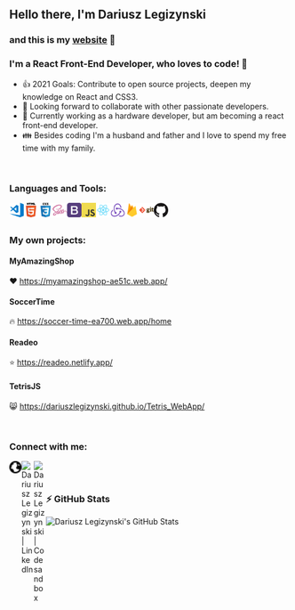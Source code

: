 ## Hello there, I'm Dariusz Legizynski
### and this is my [website] :star2:

### I'm a React Front-End Developer, who loves to code! :gift_heart:

-   :+1: 2021 Goals: Contribute to open source projects, deepen my knowledge on React and CSS3.
-   :muscle: Looking forward to collaborate with other passionate developers.
-   :clap: Currently working as a hardware developer, but am becoming a react front-end developer.
-   :family: Besides coding I'm a husband and father and I love to spend my free time with my family.

<br />

### Languages and Tools:

<img align="left" alt="Visual Studio Code" width="26px" src="https://raw.githubusercontent.com/github/explore/80688e429a7d4ef2fca1e82350fe8e3517d3494d/topics/visual-studio-code/visual-studio-code.png" />
<img align="left" alt="HTML5" width="26px" src="https://raw.githubusercontent.com/github/explore/80688e429a7d4ef2fca1e82350fe8e3517d3494d/topics/html/html.png" />
<img align="left" alt="CSS3" width="26px" src="https://raw.githubusercontent.com/github/explore/80688e429a7d4ef2fca1e82350fe8e3517d3494d/topics/css/css.png" />
<img align="left" alt="Sass" width="26px" src="https://raw.githubusercontent.com/github/explore/80688e429a7d4ef2fca1e82350fe8e3517d3494d/topics/sass/sass.png" />
<img align="left" alt="Bootstrap4" width="26px" src="https://raw.githubusercontent.com/github/explore/80688e429a7d4ef2fca1e82350fe8e3517d3494d/topics/bootstrap/bootstrap.png" />
<img align="left" alt="JavaScript" width="26px" src="https://raw.githubusercontent.com/github/explore/80688e429a7d4ef2fca1e82350fe8e3517d3494d/topics/javascript/javascript.png" />
<img align="left" alt="React" width="26px" src="https://raw.githubusercontent.com/github/explore/80688e429a7d4ef2fca1e82350fe8e3517d3494d/topics/react/react.png" />
<img align="left" alt="Redux" width="26px" src="https://raw.githubusercontent.com/github/explore/80688e429a7d4ef2fca1e82350fe8e3517d3494d/topics/redux/redux.png" />
<img align="left" alt="Firebase" width="26px" src="https://raw.githubusercontent.com/github/explore/80688e429a7d4ef2fca1e82350fe8e3517d3494d/topics/firebase/firebase.png" />
<img align="left" alt="Git" width="26px" src="https://raw.githubusercontent.com/github/explore/80688e429a7d4ef2fca1e82350fe8e3517d3494d/topics/git/git.png" />
<img align="left" alt="GitHub" width="26px" src="https://raw.githubusercontent.com/github/explore/78df643247d429f6cc873026c0622819ad797942/topics/github/github.png" />

<br />

<br />

### My own projects:

#### MyAmazingShop
:heart: https://myamazingshop-ae51c.web.app/

#### SoccerTime
:fire: https://soccer-time-ea700.web.app/home

#### Readeo
:star: https://readeo.netlify.app/

#### TetrisJS
:smile_cat: https://dariuszlegizynski.github.io/Tetris_WebApp/

<br />

### Connect with me:

[<img align="left" alt="Dariusz Legizynski" width="22px" src="https://raw.githubusercontent.com/iconic/open-iconic/master/svg/globe.svg" />][website]
[<img align="left" alt="Dariusz Legizynski | LinkedIn" width="22px" src="https://cdn.jsdelivr.net/npm/simple-icons@v3/icons/linkedin.svg" />][linkedin]
[<img align="left" alt="Dariusz Legizynski | Codesandbox" width="22px" src="https://api.iconify.design/simple-icons:codesandbox.svg" />][codesandbox]

<br />

<br />

### <summary>:zap: GitHub Stats</summary>

  <img align="left" alt="Dariusz Legizynski's GitHub Stats" src="https://github-readme-stats.dariuszlegizynski.vercel.app/api?username=dariuszlegizynski&show_icons=true&hide_border=true" />

[website]: https://dariuszlegizynski.netlify.app/
[codesandbox]: https://codesandbox.io/u/DariuszLegizynski
[linkedin]: https://www.linkedin.com/in/dariuszlegizynski/
